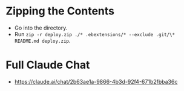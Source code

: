 # Zipping the Contents

- Go into the directory.
- Run `zip -r deploy.zip ./* .ebextensions/* --exclude .git/\* README.md deploy.zip`.

# Full Claude Chat

- https://claude.ai/chat/2b63ae1a-9866-4b3d-92f4-671b2fbba36c